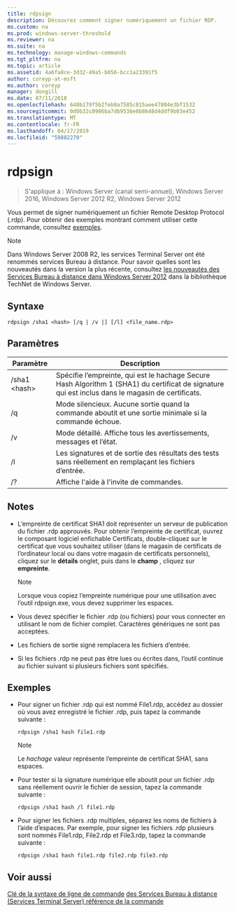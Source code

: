 ```yaml
---
title: rdpsign
description: Découvrez comment signer numériquement un fichier RDP.
ms.custom: na
ms.prod: windows-server-threshold
ms.reviewer: na
ms.suite: na
ms.technology: manage-windows-commands
ms.tgt_pltfrm: na
ms.topic: article
ms.assetid: 4a6fa8ce-3d32-49a5-b056-bcc1a23391f5
author: coreyp-at-msft
ms.author: coreyp
manager: dongill
ms.date: 07/11/2018
ms.openlocfilehash: 648b179f5b2feb8a7585c815aee47804e3bf1532
ms.sourcegitcommit: 0d0b32c8986ba7db9536e0b8648d4ddf9b03e452
ms.translationtype: MT
ms.contentlocale: fr-FR
ms.lasthandoff: 04/17/2019
ms.locfileid: "59882270"
---
```

# <a name="rdpsign"></a>rdpsign

>S'applique à : Windows Server (canal semi-annuel), Windows Server 2016, Windows Server 2012 R2, Windows Server 2012

Vous permet de signer numériquement un fichier Remote Desktop Protocol (.rdp).
Pour obtenir des exemples montrant comment utiliser cette commande, consultez [exemples](#BKMK_examples).

> [!NOTE]
> Dans Windows Server 2008 R2, les services Terminal Server ont été renommés services Bureau à distance. Pour savoir quelles sont les nouveautés dans la version la plus récente, consultez [les nouveautés des Services Bureau à distance dans Windows Server 2012](https://technet.microsoft.com/library/hh831527) dans la bibliothèque TechNet de Windows Server.

## <a name="syntax"></a>Syntaxe
```
rdpsign /sha1 <hash> [/q | /v |] [/l] <file_name.rdp>
```

## <a name="parameters"></a>Paramètres
|Paramètre|Description|
|-------|--------|
|/sha1 \<hash>|Spécifie l’empreinte, qui est le hachage Secure Hash Algorithm 1 (SHA1) du certificat de signature qui est inclus dans le magasin de certificats.|
|/q|Mode silencieux. Aucune sortie quand la commande aboutit et une sortie minimale si la commande échoue.|
|/v|Mode détaillé. Affiche tous les avertissements, messages et l’état.|
|/l|Les signatures et de sortie des résultats des tests sans réellement en remplaçant les fichiers d’entrée.|
|/?|Affiche l'aide à l'invite de commandes.|

## <a name="remarks"></a>Notes
-   L’empreinte de certificat SHA1 doit représenter un serveur de publication du fichier .rdp approuvés. Pour obtenir l’empreinte de certificat, ouvrez le composant logiciel enfichable Certificats, double-cliquez sur le certificat que vous souhaitez utiliser (dans le magasin de certificats de l’ordinateur local ou dans votre magasin de certificats personnels), cliquez sur le **détails** onglet, puis dans le **champ** , cliquez sur **empreinte**.

    > [!NOTE]
    > Lorsque vous copiez l’empreinte numérique pour une utilisation avec l’outil rdpsign.exe, vous devez supprimer les espaces.

-   Vous devez spécifier le fichier .rdp (ou fichiers) pour vous connecter en utilisant le nom de fichier complet. Caractères génériques ne sont pas acceptées.
-   Les fichiers de sortie signé remplacera les fichiers d’entrée.
-   Si les fichiers .rdp ne peut pas être lues ou écrites dans, l’outil continue au fichier suivant si plusieurs fichiers sont spécifiés.

## <a name="BKMK_examples"></a>Exemples
-   Pour signer un fichier .rdp qui est nommé File1.rdp, accédez au dossier où vous avez enregistré le fichier .rdp, puis tapez la commande suivante :
    ```
    rdpsign /sha1 hash file1.rdp
    ```
    > [!NOTE]
    > Le *hachage* valeur représente l’empreinte de certificat SHA1, sans espaces.
-   Pour tester si la signature numérique elle aboutit pour un fichier .rdp sans réellement ouvrir le fichier de session, tapez la commande suivante :
    ```
    rdpsign /sha1 hash /l file1.rdp
    ```
-   Pour signer les fichiers .rdp multiples, séparez les noms de fichiers à l’aide d’espaces. Par exemple, pour signer les fichiers .rdp plusieurs sont nommés File1.rdp, File2.rdp et File3.rdp, tapez la commande suivante :
    ```
    rdpsign /sha1 hash file1.rdp file2.rdp file3.rdp
    ```
## <a name="see-also"></a>Voir aussi
[Clé de la syntaxe de ligne de commande](command-line-syntax-key.md)
[des Services Bureau à distance &#40;Services Terminal Server&#41; référence de la commande](remote-desktop-services-terminal-services-command-reference.md)
